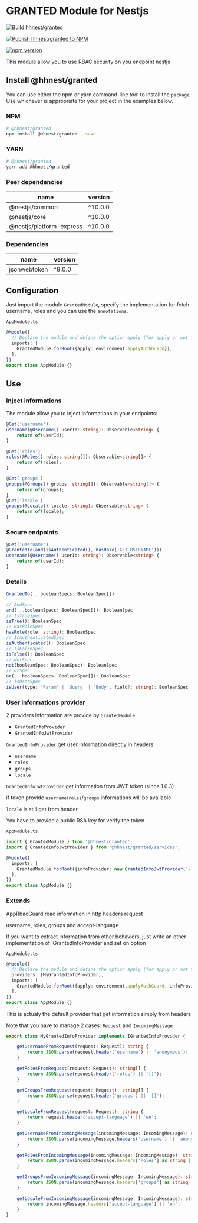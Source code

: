 # GRANTED Module for Nestjs

[![Build hhnest/granted](https://github.com/hhnest/granted/actions/workflows/main.yml/badge.svg)](https://github.com/hhnest/granted/actions/workflows/main.yml)

[![Publish hhnest/granted to NPM](https://github.com/hhnest/granted/actions/workflows/tag.yml/badge.svg)](https://github.com/hhnest/granted/actions/workflows/tag.yml)

[![npm version](https://badge.fury.io/js/@hhnest%2Fgranted.svg)](https://badge.fury.io/js/@hhnest%2Fgranted)

This module allow you to use RBAC security on you endpoint nestjs

## Install @hhnest/granted

You can use either the npm or yarn command-line tool to install the `package`.    
Use whichever is appropriate for your project in the examples below.

### NPM

```bash
# @hhnest/granted
npm install @hhnest/granted --save 
```

### YARN

```bash
# @hhnest/granted
yarn add @hhnest/granted
```

### Peer dependencies

| name | version |
|---|---|
| @nestjs/common | ^10.0.0 |
| @nestjs/core | ^10.0.0 |
| @nestjs/platform-express | ^10.0.0 |

### Dependencies
| name | version |
|---|---|
| jsonwebtoken | ^9.0.0 |

## Configuration

Just import the module `GrantedModule`, specify the implementation for fetch username, roles  and you can use the `annotations`.   

`AppModule.ts`
```typescript
@Module({
  // Declare the module and define the option apply (for apply or not the security)
  imports: [
    GrantedModule.forRoot({apply: environment.applyAuthGuard}),
  ],
})
export class AppModule {}
```


## Use

### Inject informations

The module allow you to inject informations in your endpoints:

```typescript
@Get('username')
username(@Username() userId: string): Observable<string> {
    return of(userId);
}

@Get('roles')
roles(@Roles() roles: string[]): Observable<string[]> {
    return of(roles);
}

@Get('groups')
groups(@Groups() groups: string[]): Observable<string[]> {
    return of(groups);
}
@Get('locale')
groups(@Locale() locale: string): Observable<string> {
    return of(locale);
}
```

### Secure endpoints

```typescript
@Get('username')
@GrantedTo(and(isAuthenticated(), hasRole('GET_USERNAME')))
username(@Username() userId: string): Observable<string> {
    return of(userId);
}
```

### Details

```typescript
GrantedTo(...booleanSpecs: BooleanSpec[])
```

```typescript
// AndSpec
and(...booleanSpecs: BooleanSpec[]): BooleanSpec
// IsTrueSpec
isTrue(): BooleanSpec
// HasRoleSpec
hasRole(role: string): BooleanSpec
// IsAuthenticatedSpec
isAuthenticated(): BooleanSpec
// IsFalseSpec
isFalse(): BooleanSpec
// NotSpec
not(booleanSpec: BooleanSpec): BooleanSpec
// OrSpec
or(...booleanSpecs: BooleanSpec[]): BooleanSpec
// IsUserSpec
isUser(type: 'Param' | 'Query' | 'Body', field?: string): BooleanSpec
```
### User informations provider

2 providers information are provide by `GrantedModule`

- `GrantedInfoProvider`
- `GrantedInfoJwtProvider`

`GrantedInfoProvider` get user information directly in headers

 - `username`
 - `roles`
 - `groups`
 - `locale`

`GrantedInfoJwtProvider` get information from JWT token (since 1.0.3)

if token provide `username`/`roles`/`groups` informations will be available

`locale` is still get from header

You have to provide a public RSA key for verify the token

`AppModule.ts`
```typescript
import { GrantedModule } from '@hhnest/granted';
import { GrantedInfoJwtProvider } from '@hhnest/granted/services';

@Module({
  imports: [
    GrantedModule.forRoot({infoProvider: new GrantedInfoJwtProvider('-----BEGIN PUBLIC KEY-----\nMIIBIj...IDAQAB\n-----END PUBLIC KEY-----', 'RS256')}),
  ],
})
export class AppModule {}
```

### Extends

AppRbacGuard read information in http headers request

username, roles, groups and accept-language

If you want to extract information from other behaviors, just write an other implementation of IGrantedInfoProvider
and set on option

`AppModule.ts`
```typescript
@Module({
  // Declare the module and define the option apply (for apply or not the security)
  providers: [MyGrantedInfoProvider],
  imports: [
    GrantedModule.forRoot({apply: environment.applyAuthGuard, infoProvider: new MyGrantedInfoProvider()}),
  ],
})
export class AppModule {}
```

This is actualy the default provider that get information simply from headers

Note that you have to manage 2 cases: `Request` and `IncomingMessage`

```typescript
export class MyGrantedInfoProvider implements IGrantedInfoProvider {

    getUsernameFromRequest(request: Request): string {
        return JSON.parse(request.header('username') || 'anonymous');
    }

    getRolesFromRequest(request: Request): string[] {
        return JSON.parse(request.header('roles') || '[]');
    }

    getGroupsFromRequest(request: Request): string[] {
        return JSON.parse(request.header('groups') || '[]');
    }

    getLocaleFromRequest(request: Request): string {
        return request.header('accept-language') || 'en';
    }

    getUsernameFromIncomingMessage(incomingMessage: IncomingMessage): string {
        return JSON.parse(incomingMessage.headers('username') || 'anonymous');
    }

    getRolesFromIncomingMessage(incomingMessage: IncomingMessage): string[] {
        return JSON.parse(incomingMessage.headers['roles'] as string || '[]')
    }

    getGroupsFromIncomingMessage(incomingMessage: IncomingMessage): string[] {
        return JSON.parse(incomingMessage.headers['groups'] as string || '[]')
    }

    getLocaleFromIncomingMessage(incomingMessage: IncomingMessage): string {
        return incomingMessage.headers['accept-language'] || 'en';
    }
}
```
